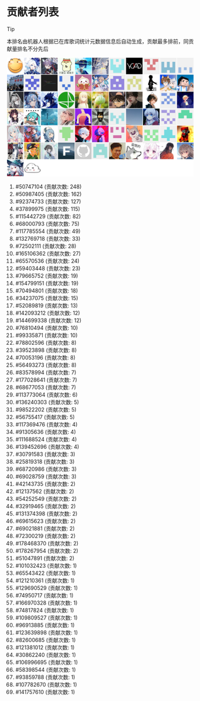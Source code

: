 # 贡献者列表

> [!TIP]
> 本排名由机器人根据已在库歌词统计元数据信息后自动生成，贡献最多排前，同贡献量排名不分先后

![贡献者头像画廊](./CONTRIBUTORS.svg)

1. #50747104 (贡献次数: 248)
2. #50987405 (贡献次数: 162)
3. #92374733 (贡献次数: 127)
4. #37899975 (贡献次数: 115)
5. #115442729 (贡献次数: 82)
6. #68000793 (贡献次数: 75)
7. #117785554 (贡献次数: 49)
8. #132769718 (贡献次数: 33)
9. #72502111 (贡献次数: 28)
10. #165106362 (贡献次数: 27)
11. #65570536 (贡献次数: 24)
12. #59403448 (贡献次数: 23)
13. #79665752 (贡献次数: 19)
14. #154799151 (贡献次数: 19)
15. #70494801 (贡献次数: 18)
16. #34237075 (贡献次数: 15)
17. #52089819 (贡献次数: 13)
18. #142093212 (贡献次数: 12)
19. #144699338 (贡献次数: 12)
20. #76810494 (贡献次数: 10)
21. #99335871 (贡献次数: 10)
22. #78802596 (贡献次数: 8)
23. #39523898 (贡献次数: 8)
24. #70053196 (贡献次数: 8)
25. #56493273 (贡献次数: 8)
26. #83578994 (贡献次数: 7)
27. #177028641 (贡献次数: 7)
28. #68677053 (贡献次数: 7)
29. #113773064 (贡献次数: 6)
30. #136240303 (贡献次数: 5)
31. #98522202 (贡献次数: 5)
32. #56755417 (贡献次数: 5)
33. #117369476 (贡献次数: 4)
34. #91305636 (贡献次数: 4)
35. #111688524 (贡献次数: 4)
36. #139452696 (贡献次数: 4)
37. #30791583 (贡献次数: 3)
38. #25819318 (贡献次数: 3)
39. #68720986 (贡献次数: 3)
40. #69028759 (贡献次数: 3)
41. #42143735 (贡献次数: 2)
42. #12137562 (贡献次数: 2)
43. #54252549 (贡献次数: 2)
44. #32919465 (贡献次数: 2)
45. #131374398 (贡献次数: 2)
46. #69615623 (贡献次数: 2)
47. #69021881 (贡献次数: 2)
48. #72300219 (贡献次数: 2)
49. #178468370 (贡献次数: 2)
50. #178267954 (贡献次数: 2)
51. #51047891 (贡献次数: 2)
52. #101032423 (贡献次数: 1)
53. #65543422 (贡献次数: 1)
54. #121210361 (贡献次数: 1)
55. #129690529 (贡献次数: 1)
56. #74950717 (贡献次数: 1)
57. #166970328 (贡献次数: 1)
58. #74817824 (贡献次数: 1)
59. #109809527 (贡献次数: 1)
60. #96913885 (贡献次数: 1)
61. #123639898 (贡献次数: 1)
62. #82600685 (贡献次数: 1)
63. #121381012 (贡献次数: 1)
64. #30862240 (贡献次数: 1)
65. #106996695 (贡献次数: 1)
66. #58398544 (贡献次数: 1)
67. #93859788 (贡献次数: 1)
68. #107782670 (贡献次数: 1)
69. #141757610 (贡献次数: 1)
